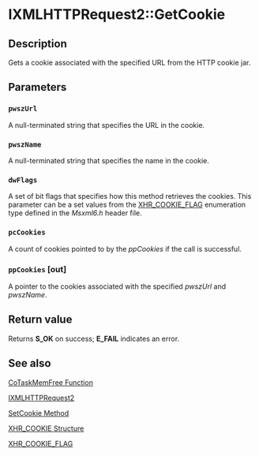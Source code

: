 # IXMLHTTPRequest2::GetCookie

## Description

Gets a cookie associated with the specified URL from the HTTP cookie jar.

## Parameters

### `pwszUrl`

A null-terminated string that specifies the URL in the cookie.

### `pwszName`

A null-terminated string that specifies the name in the cookie.

### `dwFlags`

A set of bit flags that specifies how this method retrieves the cookies. This parameter can be a set values from the [XHR_COOKIE_FLAG](https://learn.microsoft.com/windows/desktop/api/msxml6/ne-msxml6-xhr_cookie_flag) enumeration type defined in the *Msxml6.h* header file.

### `pcCookies`

A count of cookies pointed to by the *ppCookies* if the call is successful.

### `ppCookies` [out]

A pointer to the cookies associated with the specified *pwszUrl* and *pwszName*.

## Return value

Returns **S_OK** on success; **E_FAIL** indicates an error.

## See also

[CoTaskMemFree Function](https://learn.microsoft.com/windows/desktop/api/combaseapi/nf-combaseapi-cotaskmemfree)

[IXMLHTTPRequest2](https://learn.microsoft.com/previous-versions/windows/desktop/api/msxml6/nn-msxml6-ixmlhttprequest2)

[SetCookie Method](https://learn.microsoft.com/previous-versions/windows/desktop/api/msxml6/nf-msxml6-ixmlhttprequest2-setcookie)

[XHR_COOKIE Structure](https://learn.microsoft.com/windows/desktop/api/msxml6/ns-msxml6-xhr_cookie)

[XHR_COOKIE_FLAG](https://learn.microsoft.com/windows/desktop/api/msxml6/ne-msxml6-xhr_cookie_flag)